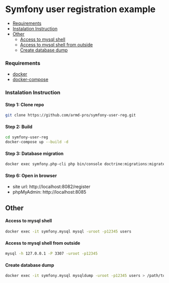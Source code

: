 
# Symfony user registration example

* [Requirements](#requirements)
* [Instalation Instruction](#instalation-instruction)
* [Other](#other)
    * [Access to mysql shell](#access-to-mysql-shell)
    * [Access to mysql shell from outside](#access-to-mysql-shell-from-outside)
    * [Create database dump](#create-database-dump)

### Requirements
* [docker](https://docs.docker.com/install/)
* [docker-compose](https://docs.docker.com/compose/install/)

### Instalation Instruction

#### Step 1: Clone repo
```bash
git clone https://github.com/armd-pro/symfony-user-reg.git
```

#### Step 2: Build
```bash
cd symfony-user-reg
docker-compose up --build -d
```

#### Step 3: Database migration
```bash
docker exec symfony.php-cli php bin/console doctrine:migrations:migrate --no-interaction --allow-no-migration
```

#### Step 6: Open in browser
* site url: http://localhost:8082/register
* phpMyAdmin: http://localhost:8085


## Other

#### Access to mysql shell
```bash
docker exec -it symfony.mysql mysql -uroot -p12345 users
```

#### Access to mysql shell from outside
```bash
mysql -h 127.0.0.1 -P 3307 -uroot -p12345
```

#### Create database dump
```bash
docker exec -it symfony.mysql mysqldump -uroot -p12345 users > /path/to/users.db.sql
```